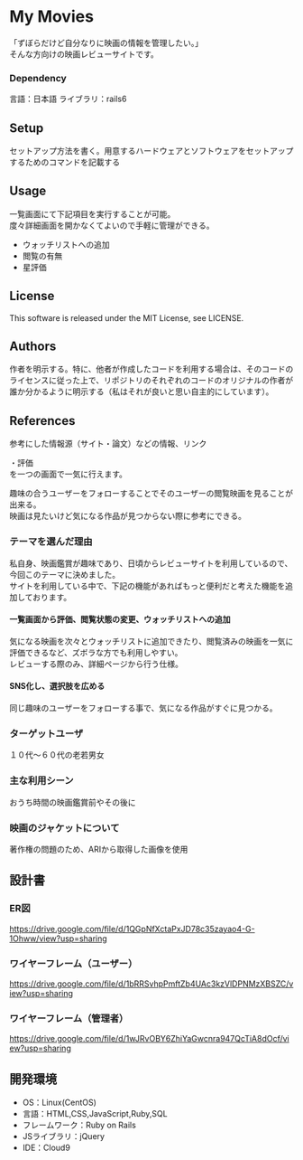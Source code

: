 # My Movies

「ずぼらだけど自分なりに映画の情報を管理したい。」<br>
そんな方向けの映画レビューサイトです。

### Dependency
言語：日本語
ライブラリ：rails6

## Setup
セットアップ方法を書く。用意するハードウェアとソフトウェアをセットアップするためのコマンドを記載する

## Usage

一覧画面にて下記項目を実行することが可能。<br>
度々詳細画面を開かなくてよいので手軽に管理ができる。<br>

* ウォッチリストへの追加
* 閲覧の有無
* 星評価<br>


## License
This software is released under the MIT License, see LICENSE.

## Authors
作者を明示する。特に、他者が作成したコードを利用する場合は、そのコードのライセンスに従った上で、リポジトリのそれぞれのコードのオリジナルの作者が誰か分かるように明示する（私はそれが良いと思い自主的にしています）。

## References
参考にした情報源（サイト・論文）などの情報、リンク


・評価<br>
を一つの画面で一気に行えます。

趣味の合うユーザーをフォローすることでそのユーザーの閲覧映画を見ることが出来る。<br>
映画は見たいけど気になる作品が見つからない際に参考にできる。




### テーマを選んだ理由
私自身、映画鑑賞が趣味であり、日頃からレビューサイトを利用しているので、今回このテーマに決めました。<br>
サイトを利用している中で、下記の機能があればもっと便利だと考えた機能を追加しております。

#### 一覧画面から評価、閲覧状態の変更、ウォッチリストへの追加

気になる映画を次々とウォッチリストに追加できたり、閲覧済みの映画を一気に評価できるなど、ズボラな方でも利用しやすい。<br>
レビューする際のみ、詳細ページから行う仕様。

#### SNS化し、選択肢を広める

同じ趣味のユーザーをフォローする事で、気になる作品がすぐに見つかる。

### ターゲットユーザ
１０代〜６０代の老若男女

### 主な利用シーン
おうち時間の映画鑑賞前やその後に

### 映画のジャケットについて
著作権の問題のため、ARIから取得した画像を使用

## 設計書
### ER図
https://drive.google.com/file/d/1QGpNfXctaPxJD78c35zayao4-G-1Ohww/view?usp=sharing

### ワイヤーフレーム（ユーザー）
https://drive.google.com/file/d/1bRRSvhpPmftZb4UAc3kzVlDPNMzXBSZC/view?usp=sharing

### ワイヤーフレーム（管理者）
https://drive.google.com/file/d/1wJRvOBY6ZhiYaGwcnra947QcTiA8dOcf/view?usp=sharing

## 開発環境
- OS：Linux(CentOS)
- 言語：HTML,CSS,JavaScript,Ruby,SQL
- フレームワーク：Ruby on Rails
- JSライブラリ：jQuery
- IDE：Cloud9

